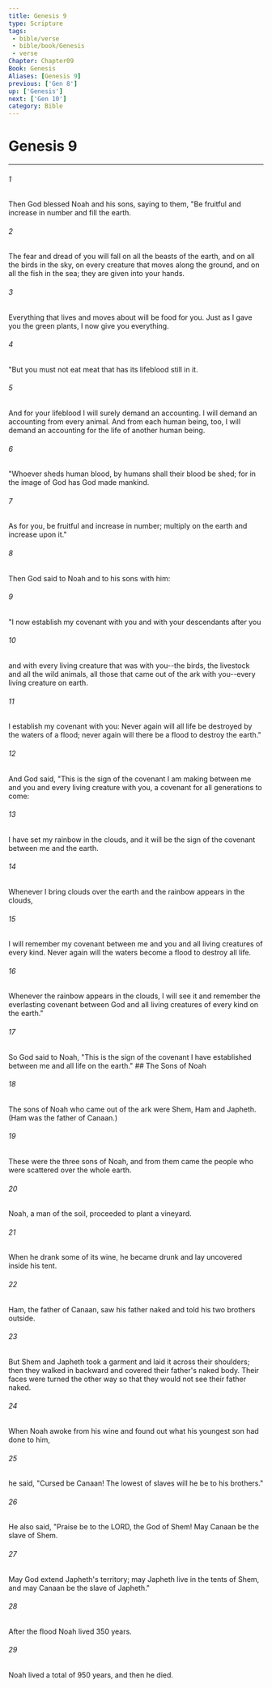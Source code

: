 ```yaml
---
title: Genesis 9
type: Scripture
tags:
 - bible/verse
 - bible/book/Genesis
 - verse
Chapter: Chapter09
Book: Genesis
Aliases: [Genesis 9]
previous: ['Gen 8']
up: ['Genesis']
next: ['Gen 10']
category: Bible
---
```

# Genesis 9

***


###### 1 
Then God blessed Noah and his sons, saying to them, "Be fruitful and increase in number and fill the earth. 

###### 2 
The fear and dread of you will fall on all the beasts of the earth, and on all the birds in the sky, on every creature that moves along the ground, and on all the fish in the sea; they are given into your hands. 

###### 3 
Everything that lives and moves about will be food for you. Just as I gave you the green plants, I now give you everything. 

###### 4 
"But you must not eat meat that has its lifeblood still in it. 

###### 5 
And for your lifeblood I will surely demand an accounting. I will demand an accounting from every animal. And from each human being, too, I will demand an accounting for the life of another human being. 

###### 6 
"Whoever sheds human blood, by humans shall their blood be shed; for in the image of God has God made mankind. 

###### 7 
As for you, be fruitful and increase in number; multiply on the earth and increase upon it." 

###### 8 
Then God said to Noah and to his sons with him: 

###### 9 
"I now establish my covenant with you and with your descendants after you 

###### 10 
and with every living creature that was with you--the birds, the livestock and all the wild animals, all those that came out of the ark with you--every living creature on earth. 

###### 11 
I establish my covenant with you: Never again will all life be destroyed by the waters of a flood; never again will there be a flood to destroy the earth." 

###### 12 
And God said, "This is the sign of the covenant I am making between me and you and every living creature with you, a covenant for all generations to come: 

###### 13 
I have set my rainbow in the clouds, and it will be the sign of the covenant between me and the earth. 

###### 14 
Whenever I bring clouds over the earth and the rainbow appears in the clouds, 

###### 15 
I will remember my covenant between me and you and all living creatures of every kind. Never again will the waters become a flood to destroy all life. 

###### 16 
Whenever the rainbow appears in the clouds, I will see it and remember the everlasting covenant between God and all living creatures of every kind on the earth." 

###### 17 
So God said to Noah, "This is the sign of the covenant I have established between me and all life on the earth." ## The Sons of Noah 

###### 18 
The sons of Noah who came out of the ark were Shem, Ham and Japheth. (Ham was the father of Canaan.) 

###### 19 
These were the three sons of Noah, and from them came the people who were scattered over the whole earth. 

###### 20 
Noah, a man of the soil, proceeded to plant a vineyard. 

###### 21 
When he drank some of its wine, he became drunk and lay uncovered inside his tent. 

###### 22 
Ham, the father of Canaan, saw his father naked and told his two brothers outside. 

###### 23 
But Shem and Japheth took a garment and laid it across their shoulders; then they walked in backward and covered their father's naked body. Their faces were turned the other way so that they would not see their father naked. 

###### 24 
When Noah awoke from his wine and found out what his youngest son had done to him, 

###### 25 
he said, "Cursed be Canaan! The lowest of slaves will he be to his brothers." 

###### 26 
He also said, "Praise be to the LORD, the God of Shem! May Canaan be the slave of Shem. 

###### 27 
May God extend Japheth's territory; may Japheth live in the tents of Shem, and may Canaan be the slave of Japheth." 

###### 28 
After the flood Noah lived 350 years. 

###### 29 
Noah lived a total of 950 years, and then he died. 

